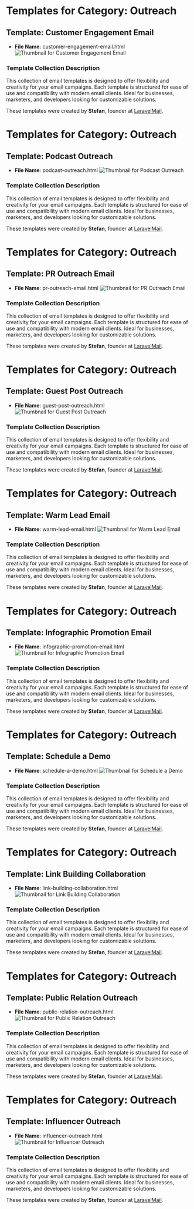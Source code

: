 # Templates for Category: Outreach

## Template: Customer Engagement Email
- **File Name**: customer-engagement-email.html
![Thumbnail for Customer Engagement Email](./customer-engagement-email.png)

### Template Collection Description
This collection of email templates is designed to offer flexibility and creativity for your email campaigns. Each template is structured for ease of use and compatibility with modern email clients. Ideal for businesses, marketers, and developers looking for customizable solutions.

These templates were created by **Stefan**, founder at [LaravelMail](https://laravelmail.com).

# Templates for Category: Outreach

## Template: Podcast Outreach
- **File Name**: podcast-outreach.html
![Thumbnail for Podcast Outreach](./podcast-outreach.png)

### Template Collection Description
This collection of email templates is designed to offer flexibility and creativity for your email campaigns. Each template is structured for ease of use and compatibility with modern email clients. Ideal for businesses, marketers, and developers looking for customizable solutions.

These templates were created by **Stefan**, founder at [LaravelMail](https://laravelmail.com).

# Templates for Category: Outreach

## Template: PR Outreach Email
- **File Name**: pr-outreach-email.html
![Thumbnail for PR Outreach Email](./pr-outreach-email.png)

### Template Collection Description
This collection of email templates is designed to offer flexibility and creativity for your email campaigns. Each template is structured for ease of use and compatibility with modern email clients. Ideal for businesses, marketers, and developers looking for customizable solutions.

These templates were created by **Stefan**, founder at [LaravelMail](https://laravelmail.com).

# Templates for Category: Outreach

## Template: Guest Post Outreach
- **File Name**: guest-post-outreach.html
![Thumbnail for Guest Post Outreach](./guest-post-outreach.png)

### Template Collection Description
This collection of email templates is designed to offer flexibility and creativity for your email campaigns. Each template is structured for ease of use and compatibility with modern email clients. Ideal for businesses, marketers, and developers looking for customizable solutions.

These templates were created by **Stefan**, founder at [LaravelMail](https://laravelmail.com).

# Templates for Category: Outreach

## Template: Warm Lead Email
- **File Name**: warm-lead-email.html
![Thumbnail for Warm Lead Email](./warm-lead-email.png)

### Template Collection Description
This collection of email templates is designed to offer flexibility and creativity for your email campaigns. Each template is structured for ease of use and compatibility with modern email clients. Ideal for businesses, marketers, and developers looking for customizable solutions.

These templates were created by **Stefan**, founder at [LaravelMail](https://laravelmail.com).

# Templates for Category: Outreach

## Template: Infographic Promotion Email
- **File Name**: infographic-promotion-email.html
![Thumbnail for Infographic Promotion Email](./infographic-promotion-email.png)

### Template Collection Description
This collection of email templates is designed to offer flexibility and creativity for your email campaigns. Each template is structured for ease of use and compatibility with modern email clients. Ideal for businesses, marketers, and developers looking for customizable solutions.

These templates were created by **Stefan**, founder at [LaravelMail](https://laravelmail.com).

# Templates for Category: Outreach

## Template: Schedule a Demo
- **File Name**: schedule-a-demo.html
![Thumbnail for Schedule a Demo](./schedule-a-demo.png)

### Template Collection Description
This collection of email templates is designed to offer flexibility and creativity for your email campaigns. Each template is structured for ease of use and compatibility with modern email clients. Ideal for businesses, marketers, and developers looking for customizable solutions.

These templates were created by **Stefan**, founder at [LaravelMail](https://laravelmail.com).

# Templates for Category: Outreach

## Template: Link Building Collaboration 
- **File Name**: link-building-collaboration.html
![Thumbnail for Link Building Collaboration ](./link-building-collaboration.png)

### Template Collection Description
This collection of email templates is designed to offer flexibility and creativity for your email campaigns. Each template is structured for ease of use and compatibility with modern email clients. Ideal for businesses, marketers, and developers looking for customizable solutions.

These templates were created by **Stefan**, founder at [LaravelMail](https://laravelmail.com).

# Templates for Category: Outreach

## Template: Public Relation Outreach
- **File Name**: public-relation-outreach.html
![Thumbnail for Public Relation Outreach](./public-relation-outreach.png)

### Template Collection Description
This collection of email templates is designed to offer flexibility and creativity for your email campaigns. Each template is structured for ease of use and compatibility with modern email clients. Ideal for businesses, marketers, and developers looking for customizable solutions.

These templates were created by **Stefan**, founder at [LaravelMail](https://laravelmail.com).

# Templates for Category: Outreach

## Template: Influencer Outreach
- **File Name**: influencer-outreach.html
![Thumbnail for Influencer Outreach](./influencer-outreach.png)

### Template Collection Description
This collection of email templates is designed to offer flexibility and creativity for your email campaigns. Each template is structured for ease of use and compatibility with modern email clients. Ideal for businesses, marketers, and developers looking for customizable solutions.

These templates were created by **Stefan**, founder at [LaravelMail](https://laravelmail.com).

